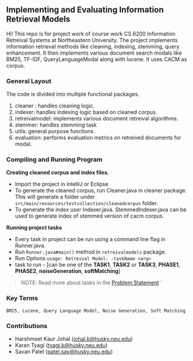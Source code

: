 ## Implementing and Evaluating Information Retrieval Models
Hi! This repo is for project work of course work CS 6200 Information Retreival Systems at Northeastern University. The project implements information retrieval methods like cleaning, indexing, stemming, query enhancement. It then implements various document search modals like BM25, TF-IDF, QueryLanguageModal along with lucene. It uses CACM as corpus.


### General Layout

The code is divided into multiple functional packages.

 1. cleaner : handles cleaning logic.
 2. indexer: handles indexing logic based on cleaned corpus.
 3. retreivalmodel: implements various document retreival algorithms.
 4. stemmer: handles stemming task
 5. utils: general purpose functions.
 6. evaluation: performs evaluation metrics on retreived documents for modal.

### Compiling and Running Program

**Creating cleaned corpus and index files.**
- Import the project in IntelliJ or Eclipse
- To generate the cleaned corpus, run Cleaner.java in cleaner package. This will generate a folder under `src/main/resources/testcollection/cleanedcorpus` folder.
- To generate the index user Indexer.java. StemmedIndexer.java can be used to generate index of stemmed version of cacm corpus.


**Running project tasks**

 - Every task in project can be run using a command line flag in Runner.java.
 - Run `Runner.java#main()` method in `retreivalmodels` package.
 - Run Options `usage: Retreival Model: -taskName <arg>`   
  - task to run - [can be one of the __TASK1__, __TASK2__ or __TASK3__,
      __PHASE1__, __PHASE2__, __noiseGeneration__, __softMatching__]
      
> NOTE: Read more about tasks in the [Problem Statement](https://github.com/karantyagi/information-retrieval-systems/blob/master/Problem%20Statement.pdf)
`
### Key Terms
`BM25, Lucene, Query Language Model, Noise Generation, Soft Matching`
 

### Contributions

- Harshmeet Kaur Johal (johal.k@husky.neu.edu)
- Karan Tyagi (tyagi.k@husky.neu.edu)
- Savan Patel (patel.sav@husky.neu.edu)
